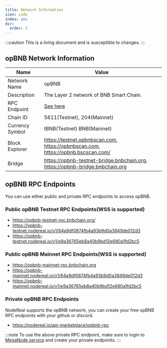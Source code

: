 ```yaml
---
title: Network Information
icon: code
index: yes
dir:
  order: 3
---
```


:::caution 
This is a living document and is susceptible to changes. 
:::


## opBNB Network Information

| Name            | Value                                                        |
| --------------- | ------------------------------------------------------------ |
| Network Name    | opBNB                                                        |
| Description     | The Layer 2 network of BNB Smart Chain.                      |
| RPC Endpoint    | [See here](#opbnb-rpc-endpoints)                             |
| Chain ID        | 5611(Testnet), 204(Mainnet)                                  |
| Currency Symbol | tBNB(Testnet) BNB(Mainnet)                                   |
| Block Explorer  | https://testnet.opbnbscan.com, https://opbnbscan.com, https://opbnb.bscscan.com/|
| Bridge          | https://opbnb-testnet-bridge.bnbchain.org, https://opbnb-bridge.bnbchain.org |


## opBNB RPC Endpoints

You can use either public and private RPC endpoints to access opBNB. 

### Public opBNB Testnet RPC Endpoints(WSS is supported)

 - https://opbnb-testnet-rpc.bnbchain.org/
 - https://opbnb-testnet.nodereal.io/v1/64a9df0874fb4a93b9d0a3849de012d3
 - https://opbnb-testnet.nodereal.io/v1/e9a36765eb8a40b9bd12e680a1fd2bc5

### Public opBNB Mainnet RPC Endpoints(WSS is supported)

 - https://opbnb-mainnet-rpc.bnbchain.org
 - https://opbnb-mainnet.nodereal.io/v1/64a9df0874fb4a93b9d0a3849de012d3
 - https://opbnb-mainnet.nodereal.io/v1/e9a36765eb8a40b9bd12e680a1fd2bc5

### Private opBNB RPC Endpoints

NodeReal supports the opBNB network, you can create your free opBNB RPC endpoints with your github or discord.

 - https://nodereal.io/api-marketplace/opbnb-rpc 

:::note
To use the above private RPC endpoint, make sure to login to [MegaNode service](https://nodereal.io/meganode) and create your private endpoints.
:::



